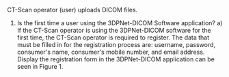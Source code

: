CT-Scan operator (user) uploads DICOM files.
1) Is the first time a user using the 3DPNet-DICOM Software application?
  a) If the CT-Scan operator is using the 3DPNet-DICOM software for the first time, the CT-Scan operator is required to register. The data that must be filled in for the registration process are: username, password, consumer's name, consumer's mobile number, and email address. Display the registration form in the 3DPNet-DICOM application can be seen in Figure 1.
